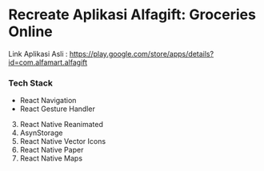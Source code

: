 # Recreate Aplikasi Alfagift: Groceries Online
Link Aplikasi Asli : https://play.google.com/store/apps/details?id=com.alfamart.alfagift

### Tech Stack
- React Navigation
- React Gesture Handler
3. React Native Reanimated
4. AsynStorage
5. React Native Vector Icons
6. React Native Paper
7. React Native Maps
